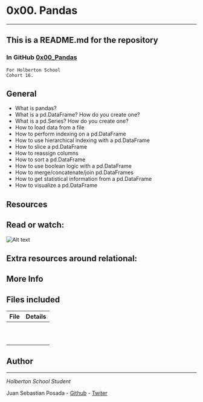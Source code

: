 # 0x00. Pandas
***
## This is a README.md for the repository
### In GitHub [0x00_Pandas]()
```
For Holberton School
Cohort 16.
```
## General
* What is pandas?
* What is a pd.DataFrame? How do you create one?
* What is a pd.Series? How do you create one?
* How to load data from a file
* How to perform indexing on a pd.DataFrame
* How to use hierarchical indexing with a pd.DataFrame
* How to slice a pd.DataFrame
* How to reassign columns
* How to sort a pd.DataFrame
* How to use boolean logic with a pd.DataFrame
* How to merge/concatenate/join pd.DataFrames
* How to get statistical information from a pd.DataFrame
* How to visualize a pd.DataFrame

## Resources

## Read or watch:

![Alt text]()

## Extra resources around relational:

## More Info

## Files included

| File                 | Details                                    |
|--------------------- | ------------------------------------------ |
| []() |	       |
| []() |	       |
| []() |	       |
| []() |	       |
| []() |	       |
| []() |	       |
| []() |	       |
| []() |	       |
| []() |	       |
| []() |	       |


## Author
***
*Holberton School Student*

Juan Sebastian Posada  - [Github](https://github.com/Juansepo13) - [Twiter](https://twitter.com/@JuanSeb35904130)